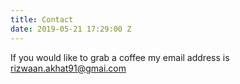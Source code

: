 ```yaml
---
title: Contact
date: 2019-05-21 17:29:00 Z
---
```


If  you would like to grab a coffee my email address is [rizwaan.akhat91@gmai.com ](mailto:rizwaan.akhtar91@gmail.com)